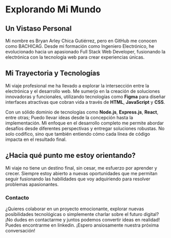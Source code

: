 # Explorando Mi Mundo

## Un Vistaso Personal
Mi nombre es Bryan Arley Chica Gutiérrez, pero en GitHub me conocen como BACHICAG. Desde mi formación como Ingeniero Electrónico, he evolucionado hacia un apasionado Full Stack Web Developer, fusionando la electrónica con la tecnología web para crear experiencias únicas.

## Mi Trayectoria y Tecnologías
Mi viaje profesional me ha llevado a explorar la intersección entre la electrónica y el desarrollo web. Me sumerjo en la creación de soluciones innovadoras y funcionales, utilizando tecnologías como **Figma** para diseñar interfaces atractivas que cobran vida a través de **HTML**, **JavaScript** y **CSS**.

Con un sólido dominio de tecnologías como **Node.js**, **Express.js**, **React**, entre otras; Puedo llevar ideas desde la concepción hasta la implementación. Mi enfoque en el desarrollo completo me permite abordar desafíos desde diferentes perspectivas y entregar soluciones robustas. No solo codifico, sino que también entiendo cómo cada línea de código impacta en el resultado final.

## ¿Hacia qué punto me estoy orientando?
Mi viaje no tiene un destino final, sin cesar, me esfuerzo por aprender y crecer. Siempre estoy abierto a nuevas oportunidades que me permitan seguir fusionando las habilidades que voy adquiriendo para resolver problemas apasionantes.

### Contacto
¿Quieres colaborar en un proyecto emocionante, explorar nuevas posibilidades tecnológicas o simplemente charlar sobre el futuro digital? ¡No dudes en contactarme y juntos podemos convertir ideas en realidad! Puedes encontrarme en linkedin. ¡Espero ansiosamente nuestra próxima conversación!
